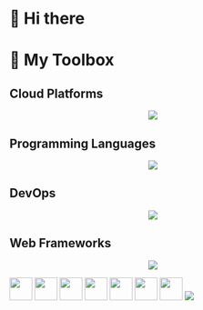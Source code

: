<!--
**kuanchoulai10/kuanchoulai10** is a ✨ _special_ ✨ repository because its `README.md` (this file) appears on your GitHub profile.

Here are some ideas to get you started:

- 🔭 I’m currently working on ...
- 🌱 I’m currently learning ...
- 👯 I’m looking to collaborate on ...
- 🤔 I’m looking for help with ...
- 💬 Ask me about ...
- 📫 How to reach me: ...
- 😄 Pronouns: ...
- ⚡ Fun fact: ...
-->

# 👋 Hi there 



# 🧰 My Toolbox

## Cloud Platforms

<p align="center">
  <a href="https://kcl10.com">
    <img src="https://skillicons.dev/icons?i=aws,gcp"/>
  </a>
</p>

## Programming Languages

<p align="center">
  <a href="https://kcl10.com">
    <img src="https://skillicons.dev/icons?i=py,java,scala,bash"/>
  </a>
</p>

## DevOps

<p align="center">
  <a href="https://kcl10.com">
    <img src="https://skillicons.dev/icons?i=docker,kubernetes,terraform,githubactions"/>
  </a>
</p>

## Web Frameworks

<p align="center">
  <a href="https://kcl10.com">
    <img src="https://skillicons.dev/icons?i=fastapi,flask"/>
  </a>
</p>


<img src="https://cdn.jsdelivr.net/gh/devicons/devicon@latest/icons/apachespark/apachespark-original.svg" width="40" height="40"/>

<img src="https://cdn.jsdelivr.net/gh/devicons/devicon@latest/icons/scikitlearn/scikitlearn-original.svg" width="40" height="40"/>

<img src="https://cdn.jsdelivr.net/gh/devicons/devicon@latest/icons/numpy/numpy-original.svg"  width="40" height="40"/>

<img src="https://cdn.jsdelivr.net/gh/devicons/devicon@latest/icons/pytest/pytest-original.svg"  width="40" height="40"/>

<img src="https://cdn.jsdelivr.net/gh/devicons/devicon@latest/icons/jupyter/jupyter-original-wordmark.svg"  width="40" height="40"/>

<img src="https://cdn.jsdelivr.net/gh/devicons/devicon@latest/icons/apacheairflow/apacheairflow-original.svg"  width="40" height="40"/>

<img src="https://cdn.jsdelivr.net/gh/devicons/devicon@latest/icons/vscode/vscode-original.svg"  width="40" height="40"/>

<img src="https://skillicons.dev/icons?i=kafka"/>